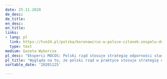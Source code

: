 ```yaml
---
date: 25.11.2020
de_desc: 
de_title: 
en_desc: 
en_title: 
links:
- lang: pl
  link: https://tvn24.pl/polska/koronawirus-w-polsce-czlonek-zespolu-doradzajacemu-rzadowi-w-sprawie-pandemii-covid-19-o-rekomendacjach-i-wspolpracy-z-resortem-zdrowia-4726044
  type: text
medium: Gazeta Wyborcza
pl_desc: "Eksperci MOCOS: Polski rząd stosuje strategię odporności stadnej. Dlatego umiera aż tylu ludzi"
pl_title: "Wygląda na to, że polski rząd w praktyce stosuje strategię odporności stadnej, jak Szwecja w marcu. Efektem jest największy w Europie odsetek zgonów. W Polsce umiera teraz dwa razy więcej ludzi niż o tej samej porze w ubiegłym roku - mówią eksperci z grupy MOCOS, zajmującej się prognozowaniem rozwoju epidemii."
sortable_date: '20201125'

---
```

